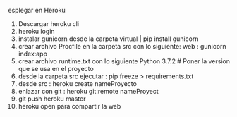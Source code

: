 esplegar en Heroku
1. Descargar heroku cli
2. heroku login
3. instalar gunicorn desde la carpeta virtual | pip install gunicorn
4. crear archivo Procfile en la carpeta src con lo siguiente:
    web : gunicorn index:app
5. crear archivo runtime.txt con lo siguiente
    Python 3.7.2 # Poner la version que se usa en el proyecto
6. desde la carpeta src ejecutar : pip freeze > requirements.txt
7. desde src : heroku create nameProyecto
8. enlazar con git : heroku git:remote nameProyect
9. git push heroku master
10. heroku open para compartir la web